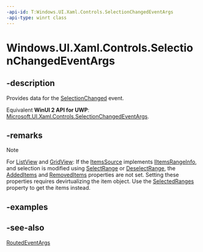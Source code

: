 ```yaml
---
-api-id: T:Windows.UI.Xaml.Controls.SelectionChangedEventArgs
-api-type: winrt class
---
```


<!-- Class syntax.
public class SelectionChangedEventArgs : Windows.UI.Xaml.RoutedEventArgs, Windows.UI.Xaml.Controls.ISelectionChangedEventArgs
-->

# Windows.UI.Xaml.Controls.SelectionChangedEventArgs

## -description
Provides data for the [SelectionChanged](../windows.ui.xaml.controls.primitives/selector_selectionchanged.md) event.

Equivalent **WinUI 2 API for UWP**: [Microsoft.UI.Xaml.Controls.SelectionChangedEventArgs](/windows/winui/api/microsoft.ui.xaml.controls.selectionchangedeventargs).

## -remarks
> [!NOTE]
> For [ListView](listview.md) and [GridView](gridview.md): If the [ItemsSource](itemscontrol_itemssource.md) implements [IItemsRangeInfo](../windows.ui.xaml.data/iitemsrangeinfo.md), and selection is modified using [SelectRange](listviewbase_selectrange_1824826911.md) or [DeselectRange](listviewbase_deselectrange_1629963900.md), the [AddedItems](selectionchangedeventargs_addeditems.md) and [RemovedItems](selectionchangedeventargs_removeditems.md) properties are not set. Setting these properties requires devirtualizing the item object. Use the [SelectedRanges](listviewbase_selectedranges.md) property to get the items instead.



## -examples

## -see-also
[RoutedEventArgs](../windows.ui.xaml/routedeventargs.md)
